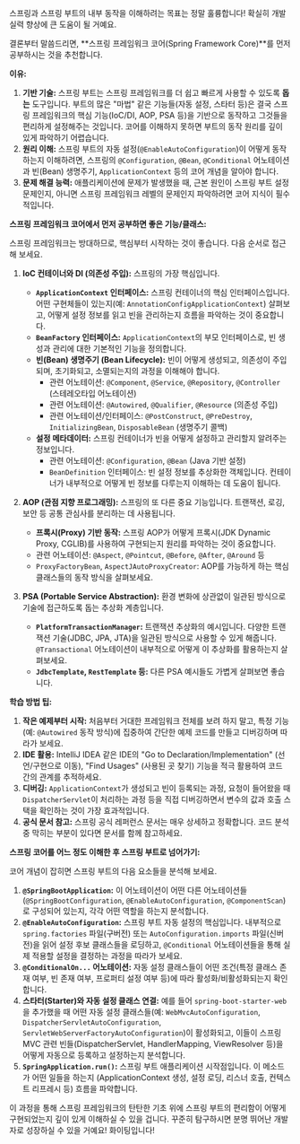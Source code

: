 스프링과 스프링 부트의 내부 동작을 이해하려는 목표는 정말 훌륭합니다! 확실히 개발 실력 향상에 큰 도움이 될 거예요.

결론부터 말씀드리면, **스프링 프레임워크 코어(Spring Framework Core)**를 먼저 공부하시는 것을 추천합니다.

**이유:**

1.  **기반 기술:** 스프링 부트는 스프링 프레임워크를 더 쉽고 빠르게 사용할 수 있도록 **돕는** 도구입니다. 부트의 많은 "마법" 같은 기능들(자동 설정, 스타터 등)은 결국 스프링 프레임워크의 핵심 기능(IoC/DI, AOP, PSA 등)을 기반으로 동작하고 그것들을 편리하게 설정해주는 것입니다. 코어를 이해하지 못하면 부트의 동작 원리를 깊이 있게 파악하기 어렵습니다.
2.  **원리 이해:** 스프링 부트의 자동 설정(`@EnableAutoConfiguration`)이 어떻게 동작하는지 이해하려면, 스프링의 `@Configuration`, `@Bean`, `@Conditional` 어노테이션과 빈(Bean) 생명주기, `ApplicationContext` 등의 코어 개념을 알아야 합니다.
3.  **문제 해결 능력:** 애플리케이션에 문제가 발생했을 때, 근본 원인이 스프링 부트 설정 문제인지, 아니면 스프링 프레임워크 레벨의 문제인지 파악하려면 코어 지식이 필수적입니다.

**스프링 프레임워크 코어에서 먼저 공부하면 좋은 기능/클래스:**

스프링 프레임워크는 방대하므로, 핵심부터 시작하는 것이 좋습니다. 다음 순서로 접근해 보세요.

1.  **IoC 컨테이너와 DI (의존성 주입):** 스프링의 가장 핵심입니다.
    *   **`ApplicationContext` 인터페이스:** 스프링 컨테이너의 핵심 인터페이스입니다. 어떤 구현체들이 있는지(예: `AnnotationConfigApplicationContext`) 살펴보고, 어떻게 설정 정보를 읽고 빈을 관리하는지 흐름을 파악하는 것이 중요합니다.
    *   **`BeanFactory` 인터페이스:** `ApplicationContext`의 부모 인터페이스로, 빈 생성과 관리에 대한 기본적인 기능을 정의합니다.
    *   **빈(Bean) 생명주기 (Bean Lifecycle):** 빈이 어떻게 생성되고, 의존성이 주입되며, 초기화되고, 소멸되는지의 과정을 이해해야 합니다.
        *   관련 어노테이션: `@Component`, `@Service`, `@Repository`, `@Controller` (스테레오타입 어노테이션)
        *   관련 어노테이션: `@Autowired`, `@Qualifier`, `@Resource` (의존성 주입)
        *   관련 어노테이션/인터페이스: `@PostConstruct`, `@PreDestroy`, `InitializingBean`, `DisposableBean` (생명주기 콜백)
    *   **설정 메타데이터:** 스프링 컨테이너가 빈을 어떻게 설정하고 관리할지 알려주는 정보입니다.
        *   관련 어노테이션: `@Configuration`, `@Bean` (Java 기반 설정)
        *   `BeanDefinition` 인터페이스: 빈 설정 정보를 추상화한 객체입니다. 컨테이너가 내부적으로 어떻게 빈 정보를 다루는지 이해하는 데 도움이 됩니다.

2.  **AOP (관점 지향 프로그래밍):** 스프링의 또 다른 중요 기능입니다. 트랜잭션, 로깅, 보안 등 공통 관심사를 분리하는 데 사용됩니다.
    *   **프록시(Proxy) 기반 동작:** 스프링 AOP가 어떻게 프록시(JDK Dynamic Proxy, CGLIB)를 사용하여 구현되는지 원리를 파악하는 것이 중요합니다.
    *   관련 어노테이션: `@Aspect`, `@Pointcut`, `@Before`, `@After`, `@Around` 등
    *   `ProxyFactoryBean`, `AspectJAutoProxyCreator`: AOP를 가능하게 하는 핵심 클래스들의 동작 방식을 살펴보세요.

3.  **PSA (Portable Service Abstraction):** 환경 변화에 상관없이 일관된 방식으로 기술에 접근하도록 돕는 추상화 계층입니다.
    *   **`PlatformTransactionManager`:** 트랜잭션 추상화의 예시입니다. 다양한 트랜잭션 기술(JDBC, JPA, JTA)을 일관된 방식으로 사용할 수 있게 해줍니다. `@Transactional` 어노테이션이 내부적으로 어떻게 이 추상화를 활용하는지 살펴보세요.
    *   **`JdbcTemplate`, `RestTemplate` 등:** 다른 PSA 예시들도 가볍게 살펴보면 좋습니다.

**학습 방법 팁:**

1.  **작은 예제부터 시작:** 처음부터 거대한 프레임워크 전체를 보려 하지 말고, 특정 기능(예: `@Autowired` 동작 방식)에 집중하여 간단한 예제 코드를 만들고 디버깅하며 따라가 보세요.
2.  **IDE 활용:** IntelliJ IDEA 같은 IDE의 "Go to Declaration/Implementation" (선언/구현으로 이동), "Find Usages" (사용된 곳 찾기) 기능을 적극 활용하여 코드 간의 관계를 추적하세요.
3.  **디버깅:** `ApplicationContext`가 생성되고 빈이 등록되는 과정, 요청이 들어왔을 때 `DispatcherServlet`이 처리하는 과정 등을 직접 디버깅하면서 변수의 값과 호출 스택을 확인하는 것이 가장 효과적입니다.
4.  **공식 문서 참고:** 스프링 공식 레퍼런스 문서는 매우 상세하고 정확합니다. 코드 분석 중 막히는 부분이 있다면 문서를 함께 참고하세요.

**스프링 코어를 어느 정도 이해한 후 스프링 부트로 넘어가기:**

코어 개념이 잡히면 스프링 부트의 다음 요소들을 분석해 보세요.

1.  **`@SpringBootApplication`:** 이 어노테이션이 어떤 다른 어노테이션들(`@SpringBootConfiguration`, `@EnableAutoConfiguration`, `@ComponentScan`)로 구성되어 있는지, 각각 어떤 역할을 하는지 분석합니다.
2.  **`@EnableAutoConfiguration`:** 스프링 부트 자동 설정의 핵심입니다. 내부적으로 `spring.factories` 파일(구버전) 또는 `AutoConfiguration.imports` 파일(신버전)을 읽어 설정 후보 클래스들을 로딩하고, `@Conditional` 어노테이션들을 통해 실제 적용할 설정을 결정하는 과정을 따라가 보세요.
3.  **`@ConditionalOn...` 어노테이션:** 자동 설정 클래스들이 어떤 조건(특정 클래스 존재 여부, 빈 존재 여부, 프로퍼티 설정 여부 등)에 따라 활성화/비활성화되는지 확인합니다.
4.  **스타터(Starter)와 자동 설정 클래스 연결:** 예를 들어 `spring-boot-starter-web`을 추가했을 때 어떤 자동 설정 클래스들(예: `WebMvcAutoConfiguration`, `DispatcherServletAutoConfiguration`, `ServletWebServerFactoryAutoConfiguration`)이 활성화되고, 이들이 스프링 MVC 관련 빈들(DispatcherServlet, HandlerMapping, ViewResolver 등)을 어떻게 자동으로 등록하고 설정하는지 분석합니다.
5.  **`SpringApplication.run()`:** 스프링 부트 애플리케이션 시작점입니다. 이 메소드가 어떤 일들을 하는지 (ApplicationContext 생성, 설정 로딩, 리스너 호출, 컨텍스트 리프레시 등) 흐름을 파악합니다.

이 과정을 통해 스프링 프레임워크의 탄탄한 기초 위에 스프링 부트의 편리함이 어떻게 구현되었는지 깊이 있게 이해하실 수 있을 겁니다. 꾸준히 탐구하시면 분명 뛰어난 개발자로 성장하실 수 있을 거예요! 화이팅입니다!